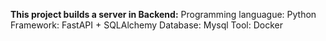 **This project builds a server in Backend:**
    Programming languague: Python
    Framework: FastAPI + SQLAlchemy
    Database: Mysql
    Tool: Docker

